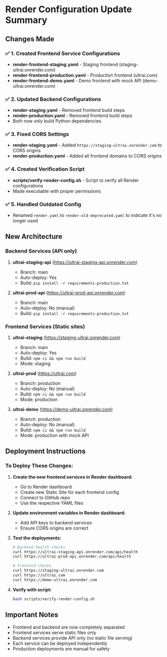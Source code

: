 # Render Configuration Update Summary

## Changes Made

### ✅ 1. Created Frontend Service Configurations
- **render-frontend-staging.yaml** - Staging frontend (staging-ultrai.onrender.com)
- **render-frontend-production.yaml** - Production frontend (ultrai.com)
- **render-frontend-demo.yaml** - Demo frontend with mock API (demo-ultrai.onrender.com)

### ✅ 2. Updated Backend Configurations
- **render-staging.yaml** - Removed frontend build steps
- **render-production.yaml** - Removed frontend build steps
- Both now only build Python dependencies

### ✅ 3. Fixed CORS Settings
- **render-staging.yaml** - Added `https://staging-ultrai.onrender.com` to CORS origins
- **render-production.yaml** - Added all frontend domains to CORS origins

### ✅ 4. Created Verification Script
- **scripts/verify-render-config.sh** - Script to verify all Render configurations
- Made executable with proper permissions

### ✅ 5. Handled Outdated Config
- Renamed `render.yaml` to `render-old-deprecated.yaml` to indicate it's no longer used

## New Architecture

### Backend Services (API only)
1. **ultrai-staging-api** (https://ultrai-staging-api.onrender.com)
   - Branch: main
   - Auto-deploy: Yes
   - Build: `pip install -r requirements-production.txt`

2. **ultrai-prod-api** (https://ultrai-prod-api.onrender.com)
   - Branch: main
   - Auto-deploy: No (manual)
   - Build: `pip install -r requirements-production.txt`

### Frontend Services (Static sites)
1. **ultrai-staging** (https://staging-ultrai.onrender.com)
   - Branch: main
   - Auto-deploy: Yes
   - Build: `npm ci && npm run build`
   - Mode: staging

2. **ultrai-prod** (https://ultrai.com)
   - Branch: production
   - Auto-deploy: No (manual)
   - Build: `npm ci && npm run build`
   - Mode: production

3. **ultrai-demo** (https://demo-ultrai.onrender.com)
   - Branch: production
   - Auto-deploy: No (manual)
   - Build: `npm ci && npm run build`
   - Mode: production with mock API

## Deployment Instructions

### To Deploy These Changes:

1. **Create the new frontend services in Render dashboard:**
   - Go to Render dashboard
   - Create new Static Site for each frontend config
   - Connect to GitHub repo
   - Use the respective YAML files

2. **Update environment variables in Render dashboard:**
   - Add API keys to backend services
   - Ensure CORS origins are correct

3. **Test the deployments:**
   ```bash
   # Backend health checks
   curl https://ultrai-staging-api.onrender.com/api/health
   curl https://ultrai-prod-api.onrender.com/api/health
   
   # Frontend checks
   curl https://staging-ultrai.onrender.com
   curl https://ultrai.com
   curl https://demo-ultrai.onrender.com
   ```

4. **Verify with script:**
   ```bash
   bash scripts/verify-render-config.sh
   ```

## Important Notes

- Frontend and backend are now completely separated
- Frontend services serve static files only
- Backend services provide API only (no static file serving)
- Each service can be deployed independently
- Production deployments are manual for safety